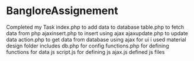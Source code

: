# BangloreAssignement
Completed my Task 
index.php to add data to database
table.php to fetch data from php
ajaxinsert.php to insert using ajax
ajaxupdate.php to update data 
action.php to get data from database using ajax
for ui i used material design
folder includes
db.php for config
functions.php for defining functions for data
js
script.js for defining js
ajax.js defined js files
